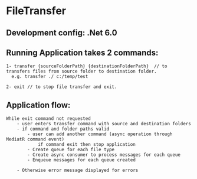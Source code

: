 # FileTransfer
## Development config: .Net 6.0

## Running Application takes 2 commands:
	1- transfer {sourceFolderPath} {destinationFolderPath}  // to transfers files from source folder to destination folder.
	  e.g. transfer ./ c:/temp/test
	  
	2- exit // to stop file transfer and exit.


## Application flow:

	While exit command not requested
		- user enters transfer command with source and destination folders
		- if command and folder paths valid
			- user can add another command (async operation through MediatR command event)
				if command exit then stop application
			- Create queue for each file type
			- Create async consumer to process messages for each queue
			- Enqueue messages for each queue created
			
		- Otherwise error message displayed for errors
	
	
